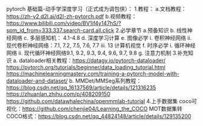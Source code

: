 pytorch 基础篇-动手学深度学习（正式成为调包侠）：
1.教程：
     a.文档教程：https://zh-v2.d2l.ai/d2l-zh-pytorch.pdf
     b.视频教程：https://www.bilibili.com/video/BV1if4y147hS/?spm_id_from=333.337.search-card.all.click
2.必学章节
     a.预备知识
     b. 线性神经网络 
     c. 多层感知机： 4.1-4.8
     d. 深度学习计算
     e. 图像必学
            i. 卷积神经网络
            ii. 现代卷积神经网络：7.1, 7.2, 7.5, 7.6, 7.7
            iii. 13 计算机视觉
     f. 时序必学
            i. 循环神经网络
            ii. 现代循环神经网络9.1, 9.2, 9.3, 9.4, 9.6, 9.7, 9.8
     g. 注意力机制
3.补充知识
     a. dataloader相关教程：https://datagy.io/pytorch-dataloader/          
                           https://pytorch.org/tutorials/beginner/data_loading_tutorial.html
                           https://machinelearningmastery.com/training-a-pytorch-model-with-dataloader-and-dataset/
     b. MMDet/MMSeg系列教程：https://blog.csdn.net/qq_16137569/article/details/121316235
                            https://zhuanlan.zhihu.com/p/408209150
                            https://github.com/datawhalechina/openmmlab-tutorial
4.上手数据集
  coco可视化：https://github.com/chenjie04/Learning_the_COCO
  MOT数据集转COCO格式：https://blog.csdn.net/qq_44824148/article/details/129135200